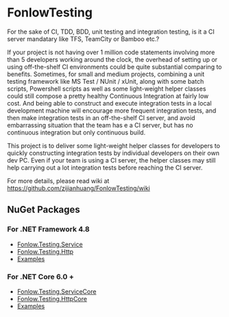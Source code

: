 # FonlowTesting

For the sake of CI, TDD, BDD, unit testing and integration testing, is it a CI server mandatary like TFS, TeamCity or Bamboo etc.? 

If your project is not having over 1 million code statements involving more than 5 developers working around the clock, the overhead of setting up or using off-the-shelf CI environments could be quite substantial comparing to benefits. Sometimes, for small and medium projects, combining a unit testing framework like MS Test / NUnit / xUnit, along with some batch scripts, Powershell scripts as well as some light-weight helper classes could still compose a pretty healthy Continuous Integration at fairly low cost. And being able to construct and execute integration tests in a local development machine will encourage more frequent integration tests, and then make integration tests in an off-the-shelf CI server, and avoid embarrassing situation that the team has e a CI server, but has no continuous integration but only continuous build.

This project is to deliver some light-weight helper classes for developers to quickly constructing integration tests by individual developers on their own dev PC. Even if your team is using a CI server, the helper classes may still help carrying out a lot integration tests before reaching the CI server.

For more details, please read wiki at https://github.com/zijianhuang/FonlowTesting/wiki



## NuGet Packages

### For .NET Framework 4.8

* [Fonlow.Testing.Service](https://www.nuget.org/packages/Fonlow.Testing.Service/)
* [Fonlow.Testing.Http](https://www.nuget.org/packages/Fonlow.Testing.Http/)
* [Examples](https://github.com/zijianhuang/webapiclientgenexamples/tree/master/Tests/IntegrationTests)


### For .NET Core 6.0 +

* [Fonlow.Testing.ServiceCore](https://www.nuget.org/packages/Fonlow.Testing.ServiceCore/)
* [Fonlow.Testing.HttpCore](https://www.nuget.org/packages/Fonlow.Testing.HttpCore/)
* [Examples](https://github.com/zijianhuang/DemoCoreWeb/tree/master/Tests/IntegrationTestsCore)